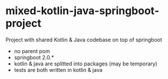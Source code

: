 # mixed-kotlin-java-springboot-project
Project with shared Kotlin &amp; Java codebase on top of springboot 

- no parent pom
- springboot 2.0.*
- kotlin & java are splitted into packages (may be temporary)
- tests are both written in kotlin & java
